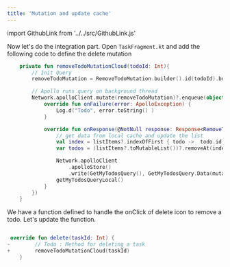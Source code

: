 ```yaml
---
title: 'Mutation and update cache'
---
```


import GithubLink from '../../src/GithubLink.js'

Now let's do the integration part. Open `TaskFragment.kt` and add the following code to define the delete mutation

<GithubLink link="https://github.com/hasura/graphql-engine/blob/master/community/learn/graphql-tutorials/tutorials/android-apollo/app-final/app/src/main/java/com/hasura/todo/Todo/ui/todos/TaskFragment.kt" text="TaskFragment.kt" />

```kotlin
    private fun removeTodoMutationCloud(todoId: Int){
        // Init Query
        removeTodoMutation = RemoveTodoMutation.builder().id(todoId).build()

        // Apollo runs query on background thread
        Network.apolloClient.mutate(removeTodoMutation)?.enqueue(object : ApolloCall.Callback<RemoveTodoMutation.Data>() {
            override fun onFailure(error: ApolloException) {
                Log.d("Todo", error.toString() )
            }

            override fun onResponse(@NotNull response: Response<RemoveTodoMutation.Data>) {
                // get data from local cache and update the list
                val index = listItems?.indexOfFirst { todo ->  todo.id() == todoId}
                var todos = (listItems?.toMutableList())?.removeAt(index!!)

                Network.apolloClient
                    .apolloStore()
                    .write(GetMyTodosQuery(), GetMyTodosQuery.Data(mutableListOf(todos))).execute()
                getMyTodosQueryLocal()
            }
        })
    }
```

We have a function defined to handle the onClick of delete icon to remove a todo. Let's update the function.

```kotlin

 override fun delete(taskId: Int) {
-        // Todo : Method for deleting a task
+        removeTodoMutationCloud(taskId)
    }

```
